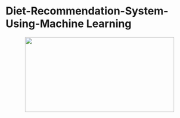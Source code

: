# Diet-Recommendation-System-Using-Machine Learning
<p align="center">
  <img src="https://github.com/user-attachments/assets/d6282289-30ce-4282-901a-4415bd2640fa" width="400" height="200">
